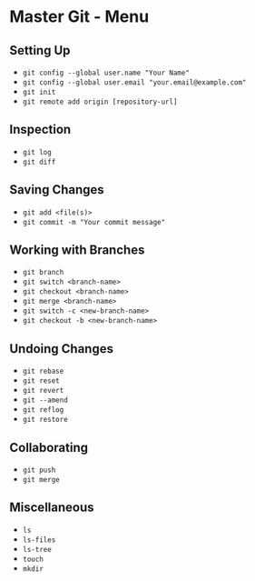 # Master Git - Menu

## Setting Up
  - `git config --global user.name "Your Name"`
  - `git config --global user.email "your.email@example.com"`
  - `git init`
  - `git remote add origin [repository-url]`

## Inspection
  - `git log`
  - `git diff`

## Saving Changes
  - `git add <file(s)>`
  - `git commit -m "Your commit message"`

## Working with Branches
  - `git branch`
  - `git switch <branch-name>`
  - `git checkout <branch-name>`
  - `git merge <branch-name>`
  - `git switch -c <new-branch-name>`
  - `git checkout -b <new-branch-name>`

## Undoing Changes
  - `git rebase`
  - `git reset`
  - `git revert`
  - `git --amend`
  - `git reflog`
  - `git restore`

## Collaborating
  - `git push`
  - `git merge`

## Miscellaneous
  - `ls`
  - `ls-files`
  - `ls-tree`
  - `touch`
  - `mkdir`

